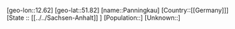 ﻿---
location: [51.82,12.62]
type: City
tags:
- geo/City


SpocWebEntityId: 33238
isDeleted: false
confidential: public

---
[geo-lon::12.62]
[geo-lat::51.82]
[name::Panningkau]
[Country::[[Germany]]]
[State :: [[../../Sachsen-Anhalt]] ]
[Population::]
[Unknown::]

